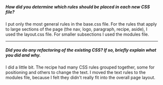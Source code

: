 ##### How did you determine which rules should be placed in each new CSS file?

I put only the most general rules in the base.css file. For the rules that apply to large sections of the page (the nav, logo, paragraph, recipe, aside), I used the layout.css file. For smaller subsections I used the modules file.

---

##### Did you do any refactoring of the existing CSS? If so, briefly explain what you did and why.

I did a little bit. The recipe had many CSS rules grouped together, some for positioning and others to change the text. I moved the text rules to the modules file, because I felt they didn't really fit into the overall page layout.

